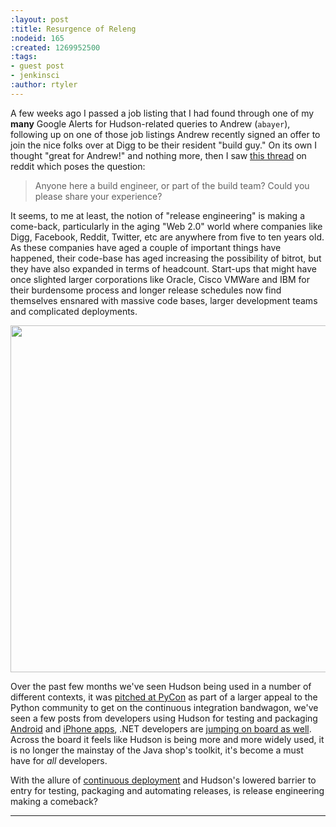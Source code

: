 ```yaml
---
:layout: post
:title: Resurgence of Releng
:nodeid: 165
:created: 1269952500
:tags:
- guest post
- jenkinsci
:author: rtyler
---
```

A few weeks ago I passed a job listing that I had found through one of my **many** Google Alerts for Hudson-related queries to Andrew (`abayer`), following up on one of those job listings Andrew recently signed an offer to join the nice folks over at Digg to be their resident "build guy." On its own I thought "great for Andrew!" and nothing more, then I saw [this thread](http://www.reddit.com/r/programming/comments/bi58m/anyone_here_a_build_engineer_or_part_of_the_build/) on reddit which poses the question:

> Anyone here a build engineer, or part of the build team? Could you please share your experience?

It seems, to me at least, the notion of "release engineering" is making a come-back, particularly in the aging "Web 2.0" world where companies like Digg, Facebook, Reddit, Twitter, etc are anywhere from five to ten years old. As these companies have aged a couple of important things have happened, their code-base has aged increasing the possibility of bitrot, but they have also expanded in terms of headcount. Start-ups that might have once slighted larger corporations like Oracle, Cisco VMWare and IBM for their burdensome process and longer release schedules now find themselves ensnared with massive code bases, larger development teams and complicated deployments. 



<center><a href="http://agentdero.cachefly.net/continuousblog/hudson_vs_buildbot.png"><img src="http://agentdero.cachefly.net/continuousblog/hudson_vs_buildbot.png" width="555"/></a></center>


Over the past few months we've seen Hudson being used in a number of different contexts, it was [pitched at PyCon](http://blog.hudson-ci.org/content/hudson-pycon) as part of a larger appeal to the Python community to get on the continuous integration bandwagon, we've seen a few posts from developers using Hudson for testing and packaging [Android](http://blog.hudson-ci.org/content/getting-started-building-android-apps-hudson) and [iPhone apps](http://manicwave.com/blog/2010/03/01/that-feels-better-cocoa-hudson-and-running-green/), .NET developers are [jumping on board as well](http://blog.bobcravens.com/2010/03/01/GettingStartedWithCIUsingHudsonForYourNETProjects.aspx). Across the board it feels like Hudson is being more and more widely used, it is no longer the mainstay of the Java shop's toolkit, it's become a must have for *all* developers.

With the allure of [continuous deployment](http://timothyfitz.wordpress.com/2009/02/10/continuous-deployment-at-imvu-doing-the-impossible-fifty-times-a-day/) and Hudson's lowered barrier to entry for testing, packaging and automating releases, is release engineering making a comeback? 


----


